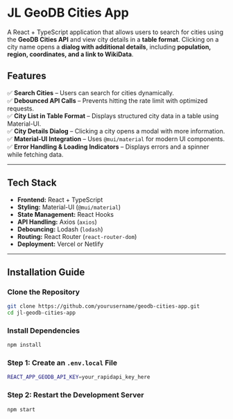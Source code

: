 # JL GeoDB Cities App

A React + TypeScript application that allows users to search for cities using the **GeoDB Cities API** and view city details in a **table format**. Clicking on a city name opens a **dialog with additional details**, including **population, region, coordinates, and a link to WikiData**.

## Features
✅ **Search Cities** – Users can search for cities dynamically.  
✅ **Debounced API Calls** – Prevents hitting the rate limit with optimized requests.  
✅ **City List in Table Format** – Displays structured city data in a table using Material-UI.  
✅ **City Details Dialog** – Clicking a city opens a modal with more information.  
✅ **Material-UI Integration** – Uses `@mui/material` for modern UI components.  
✅ **Error Handling & Loading Indicators** – Displays errors and a spinner while fetching data.  

---

## **Tech Stack**
- **Frontend:** React + TypeScript
- **Styling:** Material-UI (`@mui/material`)
- **State Management:** React Hooks
- **API Handling:** Axios (`axios`)
- **Debouncing:** Lodash (`lodash`)
- **Routing:** React Router (`react-router-dom`)
- **Deployment:** Vercel or Netlify

---

## **Installation Guide**
### Clone the Repository
```sh
git clone https://github.com/yourusername/geodb-cities-app.git
cd jl-geodb-cities-app
```

### Install Dependencies
```sh
npm install
```

### Step 1: Create an `.env.local` File
```sh
REACT_APP_GEODB_API_KEY=your_rapidapi_key_here
```

### Step 2: Restart the Development Server

```sh
npm start
```


